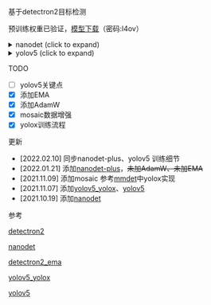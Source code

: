 <!--
 * @Date: 2021-10-19 22:14:27
 * @Author: ChHanXiao
 * @Github: https://github.com/ChHanXiao
 * @LastEditors: ChHanXiao
 * @LastEditTime: 2022-02-13 17:59:36
 * @FilePath: /D2/README.md
-->
基于detectron2目标检测

预训练权重已验证，[模型下载](https://pan.baidu.com/s/1OrXseqRegTJwb8YOBvAdkw)（密码:l4ov）
<details>
    <summary>nanodet (click to expand)</summary>

    训练：nanodet模型结构和loss计算均为原版迁移，其他策略也基本相同，数据增强有差异，按道理训练指标不会和原版差异太大
    测试：已同步原版，mAP基本无差异

</details>
<details>
    <summary>yolov5 (click to expand)</summary>

    训练：yolov5模型结构和loss计算均为原版迁移，warmup和lr有差异
    测试：mAP有点差异，因为预处理用的warpAffine，原版为resize，在大输入模型中尤为明显

</details>

TODO

 - [ ] yolov5关键点
 - [x] 添加EMA
 - [x] 添加AdamW
 - [x] mosaic数据增强
 - [x] yolox训练流程

更新
 - [2022.02.10] 同步nanodet-plus、yolov5 训练细节
 - [2022.01.21] 添加[nanodet-plus](https://github.com/RangiLyu/nanodet)，~~未加AdamW、未加EMA~~
 - [2021.11.09] 添加mosaic 参考[mmdet](https://github.com/open-mmlab/mmdetection)中yolox实现
 - [2021.11.07] 添加[yolov5_yolox](https://gitee.com/SearchSource/yolov5_yolox)、[yolov5](https://github.com/ultralytics/yolov5)
 - [2021.10.19] 添加[nanodet](https://github.com/RangiLyu/nanodet)

参考

[detectron2](https://github.com/facebookresearch/detectron2)

[nanodet](https://github.com/RangiLyu/nanodet)

[detectron2_ema](https://github.com/xiaohu2015/detectron2_ema)

[yolov5_yolox](https://gitee.com/SearchSource/yolov5_yolox)

[yolov5](https://github.com/ultralytics/yolov5)

